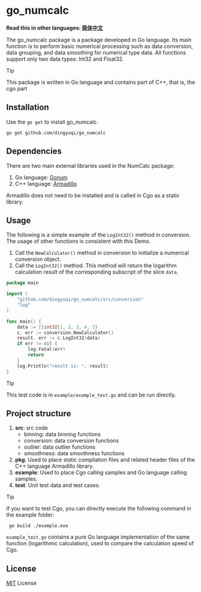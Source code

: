 # go_numcalc

**Read this in other languages: [简体中文](./README.zh-CN.md)**

The go_numcalc package is a package developed in Go language. Its main function is to perform basic numerical processing such as data conversion, data grouping, and data smoothing for numerical type data.
All functions support only two data types: Int32 and Float32.

> [!TIP]
> This package is written in Go language and contains part of C++, that is, the cgo part

## Installation
Use the `go get` to install go_numcalc.
```shell
go get github.com/dingyuqi/go_numcalc
```

## Dependencies
There are two main external libraries used in the NumCalc package:

1. Go language: [Gonum](https://www.gonum.org/)
2. C++ language: [Armadillo](https://arma.sourceforge.net/docs.html#top)

Armadillo does not need to be installed and is called in Cgo as a static library.

## Usage
The following is a simple example of the `LogInt32()` method in conversion. The usage of other functions is consistent with this Demo.
1. Call the `NewCalculator()` method in conversion to initialize a numerical conversion object.
2. Call the `LogInt32()` method. This method will return the logarithm calculation result of the corresponding subscript of the slice `data`.


```go
package main

import (
	"github.com/dingyuqi/go_numcalc/src/conversion"
	"log"
)

func main() {
	data := []int32{1, 2, 3, 4, 5}
	c, err := conversion.NewCalculator()
	result, err := c.LogInt32(data)
	if err != nil {
		log.Fatal(err)
		return
	}
	log.Println("result is: ", result)
}
```
> [!TIP]
> This test code is in `example/example_test.go` and can be run directly.

## Project structure

1. **src**: src code
    - binning: data binning functions
    - conversion: data conversion functions
    - outlier: data outlier functions
    - smoothness: data smoothness functions
2. **pkg**: Used to place static compilation files and related header files of the C++ language Armadillo library.
3. **example**: Used to place Cgo calling samples and Go language calling samples.
4. **test**: Unit test data and test cases.

> [!TIP]
> If you want to test Cgo, you can directly execute the following command in the example folder:
>   ```shell
>    go build ./example.exe
>   ```
> `example_test.go` contains a pure Go language implementation of the same function (logarithmic calculation), used to compare the calculation speed of Cgo.

## License
[MIT](https://choosealicense.com/licenses/mit/) License